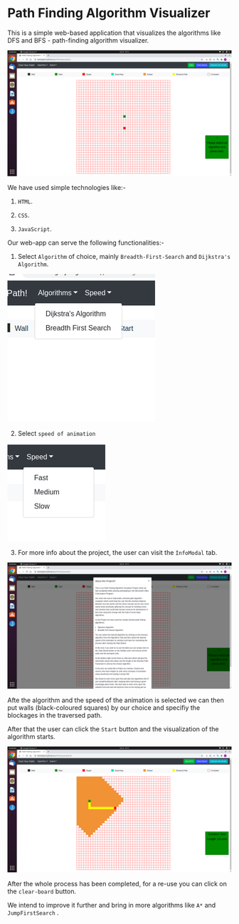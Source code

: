 # Path Finding Algorithm Visualizer 

This is a simple web-based application that visualizes the algorithms like DFS and BFS - path-finding algorithm visualizer.

<img src="images/webview.png">

We have used simple technologies like:-

1. `HTML`.

2. `CSS`.

3. `JavaScript`.

Our web-app can serve the following functionalities:-

1. Select `Algorithm` of choice, mainly `Breadth-First-Search` and `Dijkstra's Algorithm`.

<img src="images/algorithms.png">

2. Select `speed of animation`

<img src="images/speed.png">

3. For more info about the project, the user can visit the `InfoModal` tab.

<img src="images/infomodal.png">

Afte the algorithm and the speed of the animation is selected we can then put walls (black-coloured squares) by our choice and specifiy the blockages in the traversed path.

After that the user can click the `Start` button and the visualization of the algorithm starts.

<img src="images/visual.png">

After the whole process has been completed, for a re-use you can click on the `clear-board` button.

We intend to improve it further and bring in more algorithms like `A*` and `JumpFirstSearch` .


